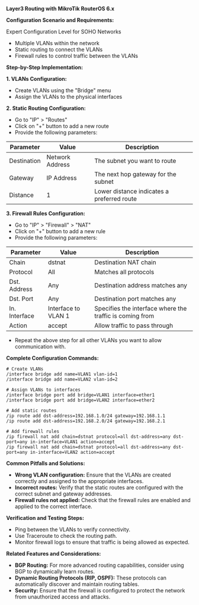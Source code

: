 **Layer3 Routing with MikroTik RouterOS 6.x**

**Configuration Scenario and Requirements:**

Expert Configuration Level for SOHO Networks

- Multiple VLANs within the network
- Static routing to connect the VLANs
- Firewall rules to control traffic between the VLANs

**Step-by-Step Implementation:**

**1. VLANs Configuration:**
- Create VLANs using the "Bridge" menu
- Assign the VLANs to the physical interfaces

**2. Static Routing Configuration:**
- Go to "IP" > "Routes"
- Click on "+" button to add a new route
- Provide the following parameters:

| Parameter | Value | Description |
|---|---|---|
| Destination | Network Address | The subnet you want to route |
| Gateway | IP Address | The next hop gateway for the subnet |
| Distance | 1 | Lower distance indicates a preferred route |

**3. Firewall Rules Configuration:**
- Go to "IP" > "Firewall" > "NAT"
- Click on "+" button to add a new rule
- Provide the following parameters:

| Parameter | Value | Description |
|---|---|---|
| Chain | dstnat | Destination NAT chain |
| Protocol | All | Matches all protocols |
| Dst. Address | Any | Destination address matches any |
| Dst. Port | Any | Destination port matches any |
| In. Interface | Interface to VLAN 1 | Specifies the interface where the traffic is coming from |
| Action | accept | Allow traffic to pass through |

- Repeat the above step for all other VLANs you want to allow communication with.

**Complete Configuration Commands:**

```
# Create VLANs
/interface bridge add name=VLAN1 vlan-id=1
/interface bridge add name=VLAN2 vlan-id=2

# Assign VLANs to interfaces
/interface bridge port add bridge=VLAN1 interface=ether1
/interface bridge port add bridge=VLAN2 interface=ether2

# Add static routes
/ip route add dst-address=192.168.1.0/24 gateway=192.168.1.1
/ip route add dst-address=192.168.2.0/24 gateway=192.168.2.1

# Add firewall rules
/ip firewall nat add chain=dstnat protocol=all dst-address=any dst-port=any in-interface=VLAN1 action=accept
/ip firewall nat add chain=dstnat protocol=all dst-address=any dst-port=any in-interface=VLAN2 action=accept
```

**Common Pitfalls and Solutions:**

* **Wrong VLAN configuration:** Ensure that the VLANs are created correctly and assigned to the appropriate interfaces.
* **Incorrect routes:** Verify that the static routes are configured with the correct subnet and gateway addresses.
* **Firewall rules not applied:** Check that the firewall rules are enabled and applied to the correct interface.

**Verification and Testing Steps:**

* Ping between the VLANs to verify connectivity.
* Use Traceroute to check the routing path.
* Monitor firewall logs to ensure that traffic is being allowed as expected.

**Related Features and Considerations:**

* **BGP Routing:** For more advanced routing capabilities, consider using BGP to dynamically learn routes.
* **Dynamic Routing Protocols (RIP, OSPF):** These protocols can automatically discover and maintain routing tables.
* **Security:** Ensure that the firewall is configured to protect the network from unauthorized access and attacks.